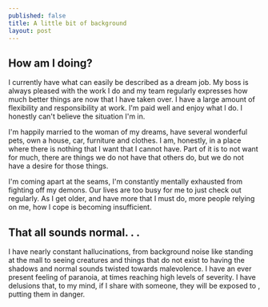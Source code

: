 ```yaml
---
published: false
title: A little bit of background
layout: post
---
```

## How am l doing?
I currently have what can easily be described as a dream job.  My boss is always pleased with the work I do and my team regularly expresses how much better things are now that l have taken over.  I have a large amount of flexibility and responsibility at work.  I'm paid well and enjoy what l do.  I honestly can't believe the situation I'm in.

I'm happily married to the woman of my dreams, have several wonderful pets, own a house, car, furniture and clothes.  I am, honestly, in a place where there is nothing that l want that I cannot have.  Part of it is to not want for much, there are things we do not have that others do, but we do not have a desire for those things.

I'm coming apart at the seams, I'm constantly mentally exhausted from fighting off my demons.  Our lives are too busy for me to just check out regularly.  As I get older, and have more that I must do, more people relying on me, how l cope is becoming insufficient.

## That all sounds normal. . .
I have nearly constant hallucinations, from background noise like standing at the mall to seeing creatures and things that do not exist to having the shadows and normal sounds twisted towards malevolence.  I have an ever present feeling of paranoia, at times reaching high levels of severity. I have delusions that, to my mind, if I share with someone, they will be exposed to <redacted>, putting them in danger.